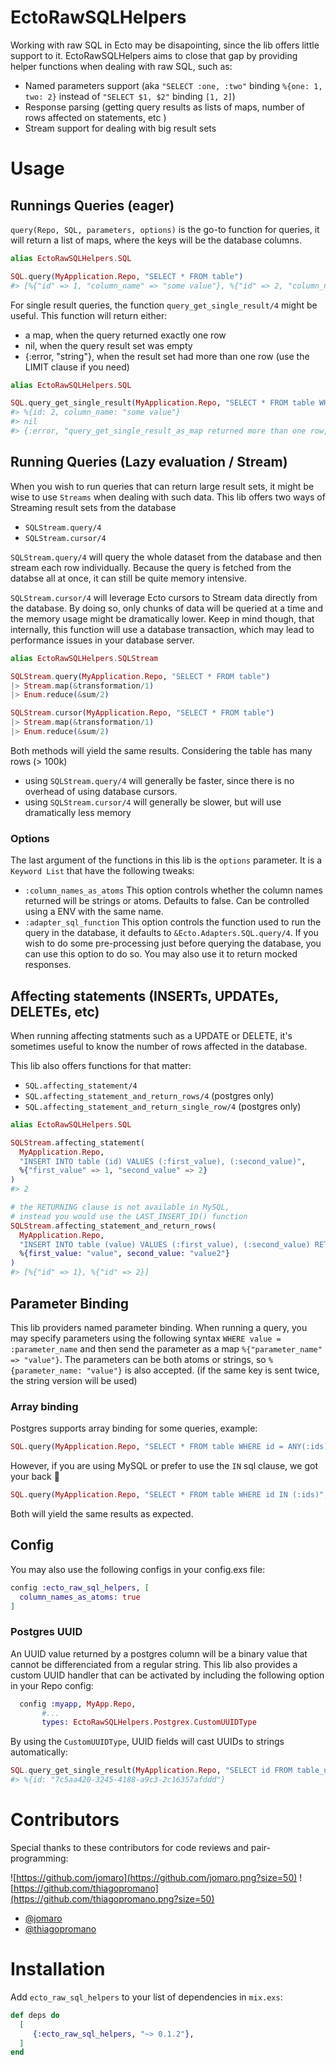 # EctoRawSQLHelpers

Working with raw SQL in Ecto may be disapointing, since the lib offers little support to it.
EctoRawSQLHelpers aims to close that gap by providing helper functions when dealing with raw SQL, such as:
- Named parameters support (aka `"SELECT :one, :two"` binding `%{one: 1, two: 2}` instead of `"SELECT $1, $2"` binding `[1, 2]`)
- Response parsing (getting query results as lists of maps, number of rows affected on statements, etc )
- Stream support for dealing with big result sets

# Usage 

## Runnings Queries (eager)

`query(Repo, SQL, parameters, options)` is the go-to function for queries, it will return a list of maps, where the keys will be the database columns.
```elixir
alias EctoRawSQLHelpers.SQL

SQL.query(MyApplication.Repo, "SELECT * FROM table")
#> [%{"id" => 1, "column_name" => "some value"}, %{"id" => 2, "column_name" => "some value"}]
```


For single result queries, the function `query_get_single_result/4` might be useful. This function will return either:
- a map, when the query returned exactly one row
- nil, when the query result set was empty
- {:error, "string"}, when the result set had more than one row (use the LIMIT clause if you need)

```elixir
alias EctoRawSQLHelpers.SQL

SQL.query_get_single_result(MyApplication.Repo, "SELECT * FROM table WHERE id = :id", %{id: 2}, column_names_as_atoms: true)
#> %{id: 2, column_name: "some value"}
#> nil
#> {:error, "query_get_single_result_as_map returned more than one row, 2 rows returned"}

```

## Running Queries (Lazy evaluation / Stream)
When you wish to run queries that can return large result sets, it might be wise to use `Streams` when dealing with such data.
This lib offers two ways of Streaming result sets from the database
- `SQLStream.query/4`
- `SQLStream.cursor/4`

`SQLStream.query/4` will query the whole dataset from the database and then stream each row individually. Because the query is fetched from the databse all at once, it can still be quite memory intensive.

`SQLStream.cursor/4` will leverage Ecto cursors to Stream data directly from the database. By doing so, only chunks of data will be queried at a time and the memory usage might be dramatically lower.
Keep in mind though, that internally, this function will use a database transaction, which may lead to performance issues in your database server.

```elixir
alias EctoRawSQLHelpers.SQLStream

SQLStream.query(MyApplication.Repo, "SELECT * FROM table")
|> Stream.map(&transformation/1)
|> Enum.reduce(&sum/2)

SQLStream.cursor(MyApplication.Repo, "SELECT * FROM table")
|> Stream.map(&transformation/1)
|> Enum.reduce(&sum/2)
```
Both methods will yield the same results. Considering the table has many rows (> 100k)
- using `SQLStream.query/4` will generally be faster, since there is no overhead of using database cursors.
- using `SQLStream.cursor/4` will generally be slower, but will use dramatically less memory 

### Options

The last argument of the functions in this lib is the `options` parameter. It is a `Keyword List` that have the following tweaks: 
- `:column_names_as_atoms` This option controls whether the column names returned will be strings or atoms. Defaults to false. Can be controlled using a ENV with the same name.
- `:adapter_sql_function` This option controls the function used to run the query in the database, it defaults to `&Ecto.Adapters.SQL.query/4`. If you wish to do some pre-processing just before querying the database, you can use this option to do so. You may also use it to return mocked responses.

## Affecting statements (INSERTs, UPDATEs, DELETEs, etc)
When running affecting statments such as a UPDATE or DELETE, it's sometimes useful to know the number of rows affected in the database.

This lib also offers functions for that matter:
- `SQL.affecting_statement/4`
- `SQL.affecting_statement_and_return_rows/4` (postgres only)
- `SQL.affecting_statement_and_return_single_row/4` (postgres only)

```elixir
alias EctoRawSQLHelpers.SQL

SQLStream.affecting_statement(
  MyApplication.Repo,
  "INSERT INTO table (id) VALUES (:first_value), (:second_value)",
  %{"first_value" => 1, "second_value" => 2}
)
#> 2

# the RETURNING clause is not available in MySQL,
# instead you would use the LAST_INSERT_ID() function
SQLStream.affecting_statement_and_return_rows(
  MyApplication.Repo,
  "INSERT INTO table (value) VALUES (:first_value), (:second_value) RETURNING id",
  %{first_value: "value", second_value: "value2"}
)
#> [%{"id" => 1}, %{"id" => 2}]
```

## Parameter Binding
This lib providers named parameter binding. When running a query, you may specify parameters using the following syntax `WHERE value = :parameter_name` and then send the parameter as a map `%{"parameter_name" => "value"}`.
The parameters can be both atoms or strings, so `%{parameter_name: "value"}` is also accepted. (if the same key is sent twice, the string version will be used)

### Array binding
Postgres supports array binding for some queries, example:

```elixir
SQL.query(MyApplication.Repo, "SELECT * FROM table WHERE id = ANY(:ids)", %{ids: [1, 2, 3]})
```
However, if you are using MySQL or prefer to use the `IN` sql clause, we got your back 🙂

```elixir
SQL.query(MyApplication.Repo, "SELECT * FROM table WHERE id IN (:ids)", %{ids: {:in, [1, 2, 3]}})
```

Both will yield the same results as expected.

## Config
You may also use the following configs in your config.exs file:
```elixir
config :ecto_raw_sql_helpers, [
  column_names_as_atoms: true
]
```

### Postgres UUID
An UUID value returned by a postgres column will be a binary value that cannot be differenciated from a regular string. This lib also provides a custom UUID handler that can be activated by including the following option in your Repo config:
```elixir
  config :myapp, MyApp.Repo,
       #...
       types: EctoRawSQLHelpers.Postgrex.CustomUUIDType
```
By using the `CustomUUIDType`, UUID fields will cast UUIDs to strings automatically:

```elixir
SQL.query_get_single_result(MyApplication.Repo, "SELECT id FROM table_uuid WHERE id = :id", %{id: "7c5aa420-3245-4188-a9c3-2c16357afddd"})
#> %{id: "7c5aa420-3245-4188-a9c3-2c16357afddd"}
```


# Contributors
Special thanks to these contributors for code reviews and pair-programming:

![https://github.com/jomaro](https://github.com/jomaro.png?size=50)
![https://github.com/thiagopromano](https://github.com/thiagopromano.png?size=50)

- [@jomaro](https://github.com/jomaro)
- [@thiagopromano](https://github.com/thiagopromano)
# Installation

Add `ecto_raw_sql_helpers` to your list of dependencies in `mix.exs`:

```elixir
def deps do
  [
     {:ecto_raw_sql_helpers, "~> 0.1.2"},
  ]
end
```

